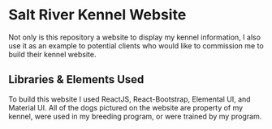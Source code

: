 # Salt River Kennel Website

Not only is this repository a website to display my kennel information, I also use it as an example to potential clients who would like to commission
me to build their kennel website. 

## Libraries & Elements Used

To build this website I used ReactJS, React-Bootstrap, Elemental UI, and Material UI.
All of the dogs pictured on the website are property of my kennel, were used in my breeding program, or were trained by my program.
